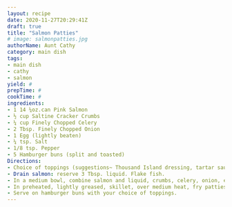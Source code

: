 ```yaml
--- 
layout: recipe 
date: 2020-11-27T20:29:41Z 
draft: true 
title: "Salmon Patties" 
# image: salmonpatties.jpg 
authorName: Aunt Cathy 
category: main dish 
tags: 
- main dish 
- cathy 
- salmon 
yield: # 
prepTime: # 
cookTime: # 
ingredients: 
- 1 14 ¼oz.can Pink Salmon 
- ½ cup Saltine Cracker Crumbs 
- ¼ cup Finely Chopped Celery 
- 2 Tbsp. Finely Chopped Onion 
- 1 Egg (lightly beaten) 
- ¼ tsp. Salt 
- 1/8 tsp. Pepper 
- 5 Hamburger buns (split and toasted) 
Directions: 
- Choice of toppings (suggestions~ Thousand Island dressing, tartar sauce, cheese). 
- Drain salmon: reserve 3 Tbsp. liquid. Flake fish. 
- In a medium bowl, combine salmon and liquid, crumbs, celery, onion, egg, salt and pepper. 
- In preheated, lightly greased, skillet, over medium heat, fry patties about 3 minutes on each side. 
- Serve on hamburger buns with your choice of toppings. 
---
```

